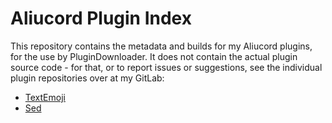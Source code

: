 # Aliucord Plugin Index

This repository contains the metadata and builds for my Aliucord plugins, for
the use by PluginDownloader. It does not contain the actual plugin source code -
for that, or to report issues or suggestions, see the individual plugin
repositories over at my GitLab:

- [TextEmoji](https://gitlab.com/Grzesiek11/textemoji-aliucord-plugin)
- [Sed](https://gitlab.com/Grzesiek11/sed-aliucord-plugin)
